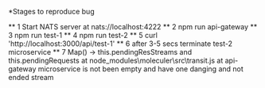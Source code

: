 *Stages to reproduce bug

** 1 Start NATS server at nats://localhost:4222
** 2 npm run api-gateway
** 3 npm run test-1
** 4 npm run test-2
** 5 curl 'http://localhost:3000/api/test-1'
** 6 after 3-5 secs terminate test-2 microservice
** 7 Map() -> this.pendingResStreams and this.pendingRequests at node_modules\moleculer\src\transit.js at api-gateway microservice is not been empty and have one danging and not ended stream
